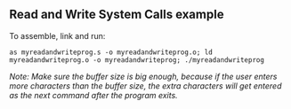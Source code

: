 ## Read and Write System Calls example ##

To assemble, link and run:

`as myreadandwriteprog.s -o myreadandwriteprog.o; ld myreadandwriteprog.o -o myreadandwriteprog; ./myreadandwriteprog`

_Note: Make sure the buffer size is big enough, because if the user enters more characters than the buffer size, 
the extra characters will get entered as the next command after the program exits._
